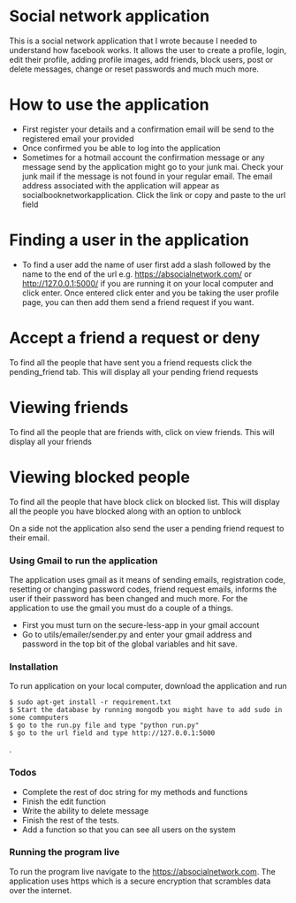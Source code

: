 
# Social network application

This is a social network application that I wrote because I needed to understand how facebook works. It allows the user to create a profile, login, edit their profile, adding profile images, add friends, block users, post or delete messages, change or reset passwords and much much more.


# How to use the application

  - First register your details and a confirmation email will be send to the registered email your provided
  - Once confirmed you be able to log into the application
  - Sometimes for a hotmail account the confirmation message or any message send by the application might go to your junk mai. Check your junk mail if the message is not found in your regular email. The email address associated with the application will appear as socialbooknetworkapplication. Click the link or copy and paste to the url field

# Finding a user in the application
  - To find a user add the name of user first add a slash followed by the name to the end of the url  e.g. https://absocialnetwork.com/<username to find here> or http://127.0.0.1:5000/<username to find here> if you are running it on your local computer and click enter. Once entered click enter and you be taking the user profile page, you can then add them send a friend request if you want. 
  
# Accept a friend a request or deny
To find all the people that have sent you a friend requests click the pending_friend tab. This will display all your pending friend requests

# Viewing friends
To find all the people that are friends with, click on view friends. This will display all your friends 

# Viewing blocked people 
To find all the people that have block click on blocked list. This will display all the people you have blocked along with an option to unblock

On a side not the application also send the user a pending friend request to their email.


### Using Gmail to run the application

The application uses gmail as it means of sending emails, registration code, resetting or changing password codes, friend request emails, informs the user if their password has been changed and much more. For the application to use the gmail you must do a couple of a things.

  - First you must turn on the secure-less-app in your gmail account
  - Go to utils/emailer/sender.py and enter your gmail address and password in the top bit of the global variables and hit save.


### Installation

To run application on your local computer, download the application and run
```
$ sudo apt-get install -r requirement.txt
$ Start the database by running mongodb you might have to add sudo in some commputers
$ go to the run.py file and type "python run.py"
$ go to the url field and type http://127.0.0.1:5000
```
.


### Todos

 - Complete the rest of doc string for my methods and functions
 - Finish the edit function
 - Write the ability to delete message
 - Finish the rest of the tests.
 - Add a function so that you can see all users on the system

### Running the program live
To run the program live navigate to the https://absocialnetwork.com. The application uses https which is a secure encryption that scrambles data over the internet.
 
   
  


